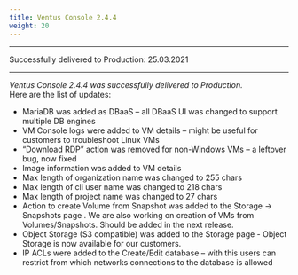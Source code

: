 ```yaml
---
title: Ventus Console 2.4.4
weight: 20
---
```

___
Successfully delivered to Production: 25.03.2021
___

*Ventus Console 2.4.4 was successfully delivered to Production.*  
Here are the list of updates:

* MariaDB was added as DBaaS – all DBaaS UI was changed to support multiple DB engines
* VM Console logs were added to VM details – might be useful for customers to troubleshoot Linux VMs
* “Download RDP” action was removed for non-Windows VMs – a leftover bug, now fixed
* Image information was added to VM details
* Max length of organization name was changed to 255 chars
* Max length of cli user name was changed to 218 chars
* Max length of project name was changed to 27 chars
* Action to create Volume from Snapshot was added to the Storage -> Snapshots page . We are also working on creation of VMs from Volumes/Snapshots. Should be added in the next release.
* Object Storage (S3 compatible) was added to the Storage page - Object Storage is now available for our customers. 
* IP ACLs were added to the Create/Edit database – with this users can restrict from which networks connections to the database is allowed
 